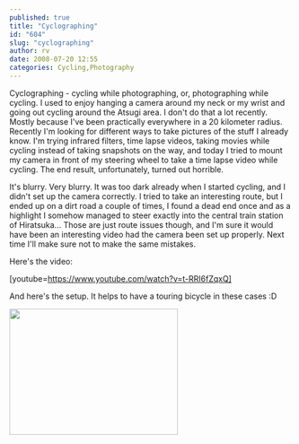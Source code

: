 ```yaml
---
published: true
title: "Cyclographing"
id: "604"
slug: "cyclographing"
author: rv
date: 2008-07-20 12:55
categories: Cycling,Photography
---
```

Cyclographing - cycling while photographing, or, photographing while cycling. I used to enjoy hanging a camera around my neck or my wrist and going out cycling around the Atsugi area. I don't do that a lot recently. Mostly because I've been practically everywhere in a 20 kilometer radius. Recently I'm looking for different ways to take pictures of the stuff I already know. I'm trying infrared filters, time lapse videos, taking movies while cycling instead of taking snapshots on the way, and today I tried to mount my camera in front of my steering wheel to take a time lapse video while cycling. The end result, unfortunately, turned out horrible.

It's blurry. Very blurry. It was too dark already when I started cycling, and I didn't set up the camera correctly. I tried to take an interesting route, but I ended up on a dirt road a couple of times, I found a dead end once and as a highlight I somehow managed to steer exactly into the central train station of Hiratsuka... Those are just route issues though, and I'm sure it would have been an interesting video had the camera been set up properly. Next time I'll make sure not to make the same mistakes.

Here's the video:

[youtube=https://www.youtube.com/watch?v=t-RRI6fZqxQ]

And here's the setup. It helps to have a touring bicycle in these cases :D

<a href="https://s3.amazonaws.com/cfwblog/uploads/2008/07/ml_ts2b0388.jpg"><img class="aligncenter size-medium wp-image-605" src="https://s3.amazonaws.com/cfwblog/uploads/2008/07/ml_ts2b0388.jpg?w=300" alt="" width="300" height="225" /></a>